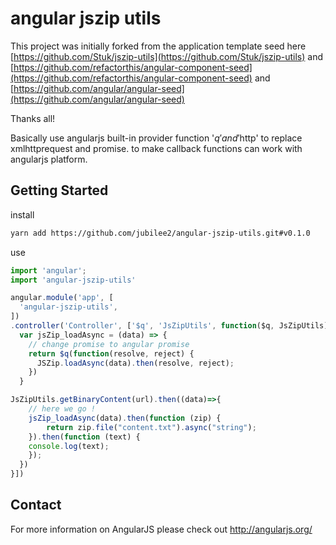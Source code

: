 # angular jszip utils
This project was initially forked from the application template seed here [https://github.com/Stuk/jszip-utils](https://github.com/Stuk/jszip-utils) and [https://github.com/refactorthis/angular-component-seed](https://github.com/refactorthis/angular-component-seed) and [https://github.com/angular/angular-seed](https://github.com/angular/angular-seed)

Thanks all!

Basically use angularjs built-in provider function '$q' and '$http' to replace xmlhttprequest and promise. to make callback functions can work with angularjs platform.

## Getting Started

install
```bash
yarn add https://github.com/jubilee2/angular-jszip-utils.git#v0.1.0
```

use
```javascript
import 'angular';
import 'angular-jszip-utils'

angular.module('app', [
  'angular-jszip-utils',
])
.controller('Controller', ['$q', 'JsZipUtils', function($q, JsZipUtils) {
  var jsZip_loadAsync = (data) => {
    // change promise to angular promise
    return $q(function(resolve, reject) {
      JSZip.loadAsync(data).then(resolve, reject);
    })
  }

JsZipUtils.getBinaryContent(url).then((data)=>{
    // here we go !
    jsZip_loadAsync(data).then(function (zip) {
        return zip.file("content.txt").async("string");
    }).then(function (text) {
    console.log(text);
    });
  })
}])
```


## Contact

For more information on AngularJS please check out http://angularjs.org/

[git]: http://git-scm.com/
[bower]: http://bower.io
[npm]: https://www.npmjs.org/
[node]: http://nodejs.org
[protractor]: https://github.com/angular/protractor
[jasmine]: http://jasmine.github.io
[karma]: http://karma-runner.github.io
[travis]: https://travis-ci.org/
[http-server]: https://github.com/nodeapps/http-server
[JSZip]: https://stuk.github.io/jszip/
